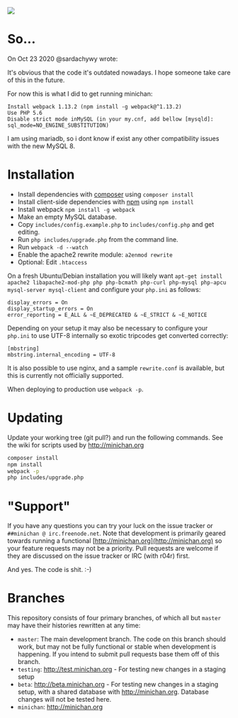 ![](http://i.imgur.com/8SZWa2h.gif)

# So...

On Oct 23 2020 @sardachywy wrote:

It's obvious that the code it's outdated nowadays. I hope someone take care of this in the future.

For now this is what I did to get running minichan:

    Install webpack 1.13.2 (npm install -g webpack@^1.13.2)
    Use PHP 5.6
    Disable strict mode inMySQL (in your my.cnf, add bellow [mysqld]: sql_mode=NO_ENGINE_SUBSTITUTION)

I am using mariadb, so i dont know if exist any other compatibility issues with the new MySQL 8.

# Installation
* Install dependencies with [composer](https://getcomposer.org/doc/00-intro.md) using `composer install`
* Install client-side dependencies with [npm](https://www.npmjs.com/) using `npm install`
* Install webpack `npm install -g webpack`
* Make an empty MySQL database.
* Copy `includes/config.example.php` to `includes/config.php` and get editing.
* Run `php includes/upgrade.php` from the command line.
* Run `webpack -d --watch`
* Enable the apache2 rewrite module: `a2enmod rewrite`
* Optional: Edit `.htaccess`

On a fresh Ubuntu/Debian installation you will likely want `apt-get install apache2 libapache2-mod-php php php-bcmath php-curl php-mysql php-apcu mysql-server mysql-client` and configure your `php.ini` as follows:

````
display_errors = On
display_startup_errors = On
error_reporting = E_ALL & ~E_DEPRECATED & ~E_STRICT & ~E_NOTICE
````

Depending on your setup it may also be necessary to configure your `php.ini` to use UTF-8 internally so exotic tripcodes get converted correctly:

````
[mbstring]
mbstring.internal_encoding = UTF-8
````

It is also possible to use nginx, and a sample `rewrite.conf` is available, but this is currently not officially supported.

When deploying to production use `webpack -p`.

# Updating
Update your working tree (git pull?) and run the following commands. See the wiki for scripts used by http://minichan.org

```bash
composer install
npm install
webpack -p
php includes/upgrade.php
```

# "Support"
If you have any questions you can try your luck on the issue tracker or `##minichan @ irc.freenode.net`. Note that development is primarily geared towards running a functional [http://minichan.org](http://minichan.org) so your feature requests may not be a priority. Pull requests are welcome if they are discussed on the issue tracker or IRC (with r04r) first.

And yes. The code is shit. :-)

# Branches
This repository consists of four primary branches, of which all but `master` may have their histories rewritten at any time:

* `master`: The main development branch. The code on this branch should work, but may not be fully functional or stable when development is happening. If you intend to submit pull requests base them off of this branch.
* `testing`: http://test.minichan.org - For testing new changes in a staging setup
* `beta`: http://beta.minichan.org - For testing new changes in a staging setup, with a shared database with http://minichan.org. Database changes will not be tested here.
* `minichan`: http://minichan.org
